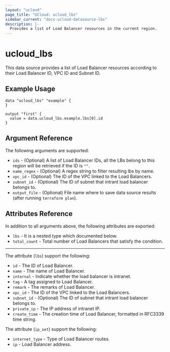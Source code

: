 ```yaml
---
layout: "ucloud"
page_title: "UCloud: ucloud_lbs"
sidebar_current: "docs-ucloud-datasource-lbs"
description: |-
  Provides a list of Load Balancer resources in the current region.
---
```


# ucloud_lbs

This data source provides a list of Load Balancer resources according to their Load Balancer ID, VPC ID and Subnet ID.

## Example Usage

```hcl
data "ucloud_lbs" "example" {
}

output "first" {
  value = data.ucloud_lbs.example.lbs[0].id
}
```

## Argument Reference

The following arguments are supported:

* `ids` - (Optional) A list of Load Balancer IDs, all the LBs belong to this region will be retrieved if the ID is `""`.
* `name_regex` - (Optional) A regex string to filter resulting lbs by name.
* `vpc_id` - (Optional) The ID of the VPC linked to the Load Balancers.
* `subnet_id` - (Optional) The ID of subnet that intrant load balancer belongs to.
* `output_file` - (Optional) File name where to save data source results (after running `terraform plan`).

## Attributes Reference

In addition to all arguments above, the following attributes are exported:

* `lbs` - It is a nested type which documented below.
* `total_count` - Total number of Load Balancers that satisfy the condition.

- - -

The attribute (`lbs`) support the following:

* `id` - The ID of Load Balancer.
* `name` - The name of Load Balancer.
* `internal` - Indicate whether the load balancer is intranet.
* `tag` - A tag assigned to Load Balancer.
* `remark` - The remarks of Load Balancer.
* `vpc_id` - The ID of the VPC linked to the Load Balancers.
* `subnet_id` - (Optional) The ID of subnet that intrant load balancer belongs to. 
* `private_ip` - The IP address of intranet IP.
* `create_time` - The creation time of Load Balancer, formatted in RFC3339 time string.

The attribute (`ip_set`) support the following:

* `internet_type` - Type of Load Balancer routes.
* `ip` - Load Balancer address.